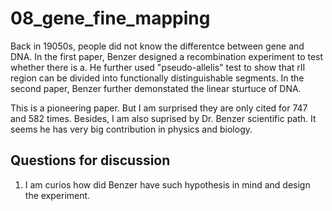 # 08_gene_fine_mapping

Back in 19050s, people did not know the differentce between gene and DNA. In the first paper, Benzer designed a recombination experiment to test whether there is a. He further used "pseudo-allelis" test to show that rII region can be divided into functionally distinguishable segments. In the second paper,  Benzer further demonstated the linear sturtuce of DNA.

This is a pioneering paper. But I am surprised they are only cited for 747 and 582 times. Besides, I am also suprised by Dr. Benzer scientific path. It seems he has very big contribution in physics and biology.

## Questions for discussion

1. I am curios how did Benzer have such hypothesis in mind and design the experiment.
